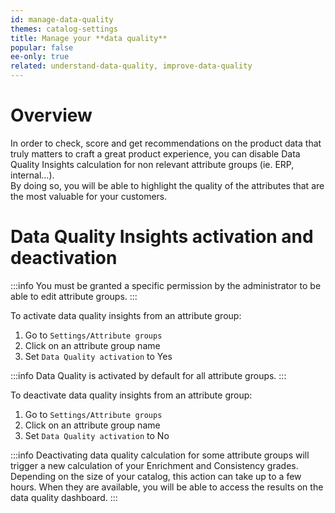 ```yaml
---
id: manage-data-quality
themes: catalog-settings
title: Manage your **data quality**
popular: false
ee-only: true
related: understand-data-quality, improve-data-quality
---
```


# Overview

In order to check, score and get recommendations on the product data that truly matters to craft a great product experience, you can disable Data Quality Insights calculation for non relevant attribute groups (ie. ERP, internal…).  
By doing so, you will be able to highlight the quality of the attributes that are the most valuable for your customers.

# Data Quality Insights activation and deactivation

:::info
You must be granted a specific permission by the administrator to be able to edit attribute groups.
:::

To activate data quality insights from an attribute group:
1.  Go to `Settings/Attribute groups`
2.  Click on an attribute group name
3.  Set `Data Quality activation` to Yes

:::info
Data Quality is activated by default for all attribute groups.
:::

To deactivate data quality insights from an attribute group:
1.  Go to `Settings/Attribute groups`
2.  Click on an attribute group name
3.  Set `Data Quality activation` to No

:::info
Deactivating data quality calculation for some attribute groups will trigger a new calculation of your Enrichment and Consistency grades. Depending on the size of your catalog, this action can take up to a few hours. When they are available, you will be able to access the results on the data quality dashboard.
:::
